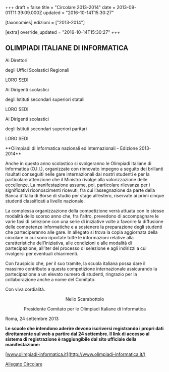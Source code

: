 +++
draft = false
title = "Circolare 2013-2014"
date = 2013-09-01T11:39:09.000Z
updated = "2016-10-14T15:30:27"

[taxonomies]
edizioni = ["2013-2014"]

[extra]
override_updated = "2016-10-14T15:30:27"
+++
## OLIMPIADI ITALIANE DI INFORMATICA

Ai Direttori

degli Uffici Scolastici Regionali

LORO SEDI

Ai Dirigenti scolastici

degli Istituti secondari superiori statali

LORO SEDI

Ai Dirigenti scolastici

degli Istituti secondari superiori paritari

LORO SEDI

<div style="text-align: right;">

</div>
**Olimpiadi di Informatica nazionali ed internazionali - Edizione 2013-2014**

Anche in questo anno scolastico si svolgeranno le Olimpiadi Italiane di Informatica (O.I.I.), organizzate con rinnovato impegno a seguito dei brillanti risultati conseguiti nelle gare internazionali dai nostri studenti e per la particolare attenzione che il Ministro rivolge alla valorizzazione delle eccellenze. La manifestazione assume, poi, particolare rilevanza per i significativi riconoscimenti ricevuti, fra cui l’assegnazione da parte della Banca d’Italia di Borse di studio per stage all’estero, riservate ai primi cinque studenti classificati a livello nazionale.

La complessa organizzazione della competizione verrà attuata con le stesse modalità dello scorso anno che, fra l'altro, prevedono di accompagnare le varie fasi di selezione con una serie di iniziative volte a favorire la diffusione delle competenze informatiche e a sostenere la preparazione degli studenti che parteciperanno alle gare. In allegato si trova la copia aggiornata della circolare in cui sono riportate tutte le informazioni relative alla caratteristiche dell’iniziativa, alle condizioni e alle modalità di partecipazione, all’iter del processo di selezione e agli indirizzi a cui rivolgersi per eventuali chiarimenti.

Con l’auspicio che, per il suo tramite, la scuola italiana possa dare il massimo contributo a questa competizione internazionale assicurando la partecipazione a un elevato numero di studenti, ringrazio per la collaborazione anche a nome del Comitato.

Con viva cordialità.

<div style="text-align: center;">

Nello Scarabottolo

</div>

<div style="text-align: center;">

Presidente Comitato per le Olimpiadi Italiane di Informatica

</div>
Roma, 24 settembre 2013

**Le scuole che intendono aderire devono iscriversi registrando i propri dati direttamente sul web a partire dal 24 settembre. Il link di accesso al sistema di registrazione è raggiungibile dal sito ufficiale della manifestazione:**

[www.olimpiadi-informatica.it](http://www.olimpiadi-informatica.it/)

[Allegato Circolare](/oldsite/146/Circ__OII_2013-2014.pdf)
